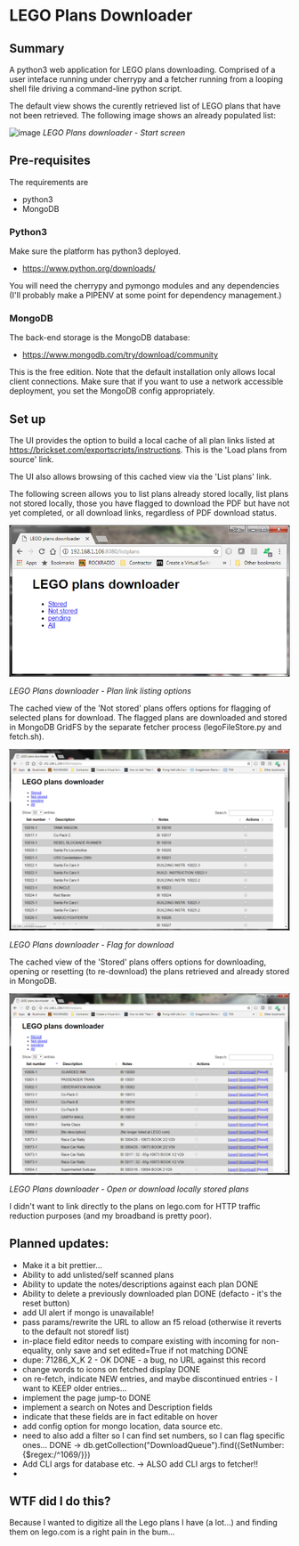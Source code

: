 # LEGO Plans Downloader

## Summary
A python3 web application for LEGO plans downloading. Comprised of a user inteface running under cherrypy and a fetcher running from a looping shell file driving a command-line python script.

The default view shows the curently retrieved list of LEGO plans that have not been retrieved. The following image shows an already populated list:

![image](https://user-images.githubusercontent.com/6630247/209150648-5fe10832-b5c8-4208-89a0-d2f84c2db4dd.png)
*LEGO Plans downloader - Start screen*

## Pre-requisites
The requirements are 
 - python3
 - MongoDB

### Python3
Make sure the platform has python3 deployed.

 - https://www.python.org/downloads/
 
You will need the cherrypy and pymongo modules and any dependencies (I'll probably make a PIPENV at some point for dependency management.)

### MongoDB
The back-end storage is the MongoDB database:

 - https://www.mongodb.com/try/download/community
 
This is the free edition. Note that the default installation only allows local client connections. Make sure that if you want to use a network accessible deployment, you set the MongoDB config appropriately. 

## Set up

The UI provides the option to build a local cache of all plan links listed at https://brickset.com/exportscripts/instructions. This is the 'Load plans from source' link.

The UI also allows browsing of this cached view via the 'List plans' link. 

The following screen allows you to list plans already stored locally, list plans not stored locally, those you have flagged to download the PDF but have not yet completed, or all download links, regardless of PDF download status.

![List download links options](https://github.com/sjewitt/lego-downloader/blob/master/static/lego-2.png)

*LEGO Plans downloader - Plan link listing options*


The cached view of the 'Not stored' plans offers options for flagging of selected plans for download. The flagged plans are downloaded and stored in MongoDB GridFS by the separate fetcher process (legoFileStore.py and fetch.sh).

![Flag for download](https://github.com/sjewitt/lego-downloader/blob/master/static/lego-4.png)

*LEGO Plans downloader - Flag for download*


The cached view of the 'Stored' plans offers options for downloading, opening or resetting (to re-download) the plans retrieved and  already stored in MongoDB. 

![See or download locally stored plans](https://github.com/sjewitt/lego-downloader/blob/master/static/lego-3.png)

*LEGO Plans downloader - Open or download locally stored plans*


I didn't want to link directly to the plans on lego.com for HTTP traffic reduction purposes (and my broadband is pretty poor).

## Planned updates:
 - Make it a bit prettier...
 - Ability to add unlisted/self scanned plans
 - Ability to update the notes/descriptions against each plan			DONE
 - Ability to delete a previously downloaded plan						DONE (defacto - it's the reset button)
 - add UI alert if mongo is unavailable!
 - pass params/rewrite the URL to allow an f5 reload (otherwise it reverts to the default not storedf list)
 - in-place field editor needs to compare existing with incoming for non-equality, only save and set edited=True if not matching	DONE
 - dupe: 71286_X_K 2 - OK			DONE - a bug, no URL against this record
 - change words to icons on fetched display			DONE
 - on re-fetch, indicate NEW entries, and maybe discontinued entries - I want to KEEP older entries...
 - implement the page jump-to	DONE
 - implement a search on Notes and Description fields
 - indicate that these fields are in fact editable on hover
 - add config option for mongo location, data source etc.
 - need to also add a filter so I can find set numbers, so I can flag specific ones... 	DONE
    -> db.getCollection("DownloadQueue").find({SetNumber:{$regex:/^1069/}}) 
 - Add CLI args for database etc.
     -> ALSO add CLI args to fetcher!!
 - 
 
 
## WTF did I do this?
Because I wanted to digitize all the Lego plans I have (a lot...) and finding them on lego.com is a right pain in the bum...
